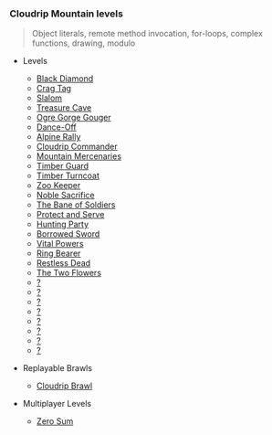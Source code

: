 ### Cloudrip Mountain levels

> Object literals, remote method invocation, for-loops, complex functions, drawing, modulo

+ Levels
    + [Black Diamond](360-Black_Diamond/)
    + [Crag Tag](358-Crag_Tag/)
    + [Slalom](359-Slalom/)
    + [Treasure Cave](361-Treasure_Cave/)
    + [Ogre Gorge Gouger](362-Ogre_Gorge_Gouger/)
    + [Dance-Off](363-Dance-Off/)
    + [Alpine Rally](364-Alpine_Rally/)
    + [Cloudrip Commander](365-Cloudrip_Commander/)
    + [Mountain Mercenaries](366-Mountain_Mercenaries/)
    + [Timber Guard](367-Timber_Guard/)
    + [Timber Turncoat](368-Timber_Turncoat/)
    + [Zoo Keeper](383-Zoo_Keeper/)
    + [Noble Sacrifice](384-Noble_Sacrifice/)
    + [The Bane of Soldiers](385-The_Bane_of_Soldiers/)
    + [Protect and Serve](386-Protect_and_Serve/)
    + [Hunting Party](387-Hunting_Party/)
    + [Borrowed Sword](388-Borrowed_Sword/)
    + [Vital Powers](389-Vital_Powers/)
    + [Ring Bearer](390-Ring_Bearer/)
    + [Restless Dead](391-Restless_Dead/)
    + [The Two Flowers](392-The_Two_Flowers/)
    + [?](393-/)
    + [?](394-/)
    + [?](395-/)
    + [?](396-/)
    + [?](397-/)
    + [?](398-/)
    + [?](399-/)
    + [?](400-/)

+ Replayable Brawls
    + [Cloudrip Brawl](369-Cloudrip_Brawl/)

+ Multiplayer Levels
    + [Zero Sum](382-Zero_Sum/)
